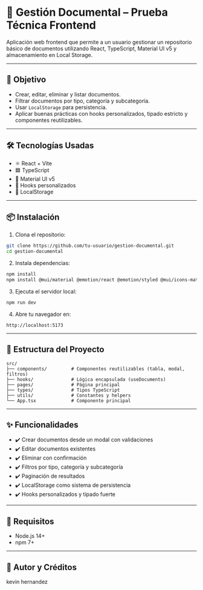 # 📂 Gestión Documental – Prueba Técnica Frontend

Aplicación web frontend que permite a un usuario gestionar un repositorio básico de documentos utilizando React, TypeScript, Material UI v5 y almacenamiento en Local Storage.

---

## 🧠 Objetivo

- Crear, editar, eliminar y listar documentos.
- Filtrar documentos por tipo, categoría y subcategoría.
- Usar `LocalStorage` para persistencia.
- Aplicar buenas prácticas con hooks personalizados, tipado estricto y componentes reutilizables.

---

## 🛠️ Tecnologías Usadas

- ⚛️ React + Vite
- 🟦 TypeScript
- 🎨 Material UI v5
- 🧩 Hooks personalizados
- 💾 LocalStorage

---


## 📦 Instalación

1. Clona el repositorio:

```bash
git clone https://github.com/tu-usuario/gestion-documental.git
cd gestion-documental
```

2. Instala dependencias:

```bash
npm install
npm install @mui/material @emotion/react @emotion/styled @mui/icons-material

```

3. Ejecuta el servidor local:

```bash
npm run dev
```

4. Abre tu navegador en:

```
http://localhost:5173
```

---

## 📁 Estructura del Proyecto

```
src/
├── components/         # Componentes reutilizables (tabla, modal, filtros)
├── hooks/              # Lógica encapsulada (useDocuments)
├── pages/              # Página principal
├── types/              # Tipos TypeScript
├── utils/              # Constantes y helpers
└── App.tsx             # Componente principal
```

---

## ✨ Funcionalidades

- ✔️ Crear documentos desde un modal con validaciones
- ✔️ Editar documentos existentes
- ✔️ Eliminar con confirmación
- ✔️ Filtros por tipo, categoría y subcategoría
- ✔️ Paginación de resultados
- ✔️ LocalStorage como sistema de persistencia
- ✔️ Hooks personalizados y tipado fuerte

---

## 📌 Requisitos

- Node.js 14+
- npm 7+


---

## 📄 Autor y Créditos
 kevin hernandez
